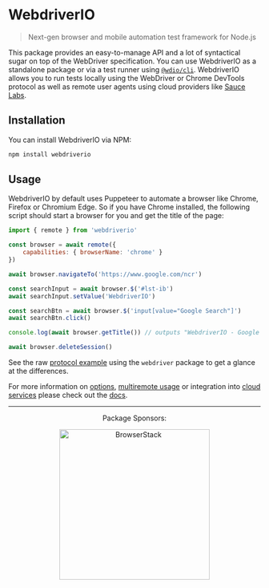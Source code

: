 WebdriverIO
===========

> Next-gen browser and mobile automation test framework for Node.js

This package provides an easy-to-manage API and a lot of syntactical sugar on top of the WebDriver specification. You can use WebdriverIO as a standalone package or via a test runner using [`@wdio/cli`](https://webdriver.io/docs/clioptions). WebdriverIO allows you to run tests locally using the WebDriver or Chrome DevTools protocol as well as remote user agents using cloud providers like [Sauce Labs](https://saucelabs.com/).

## Installation

You can install WebdriverIO via NPM:

```sh
npm install webdriverio
```

## Usage

WebdriverIO by default uses Puppeteer to automate a browser like Chrome, Firefox or Chromium Edge. So if you have Chrome installed, the following script should start a browser for you and get the title of the page:

```js
import { remote } from 'webdriverio'

const browser = await remote({
    capabilities: { browserName: 'chrome' }
})

await browser.navigateTo('https://www.google.com/ncr')

const searchInput = await browser.$('#lst-ib')
await searchInput.setValue('WebdriverIO')

const searchBtn = await browser.$('input[value="Google Search"]')
await searchBtn.click()

console.log(await browser.getTitle()) // outputs "WebdriverIO - Google Search"

await browser.deleteSession()
```

See the raw [protocol example](https://www.npmjs.com/package/webdriver#example) using the `webdriver` package to get a glance at the differences.

For more information on [options](https://webdriver.io/docs/options#webdriver-options), [multiremote usage](https://webdriver.io/docs/multiremote) or integration into [cloud services](https://webdriver.io/docs/cloudservices) please check out the [docs](https://webdriver.io/docs/gettingstarted).

---

<center>Package Sponsors:</center>
<p align="center">
    <a href="https://www.browserstack.com/automation-webdriverio">
        <img src="https://www.browserstack.com/images/layout/browserstack-logo-600x315.png" alt="BrowserStack" width="300" />
    </a>
</p>
